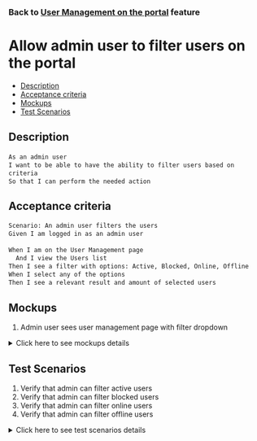 ### Back to [User Management on the portal](/../../) feature

# Allow admin user to filter users on the portal

- [Description](#description)
- [Acceptance criteria](#acceptance-criteria)
- [Mockups](#mockups)
- [Test Scenarios](#test-scenarios)

## Description

    As an admin user
    I want to be able to have the ability to filter users based on criteria
    So that I can perform the needed action

## Acceptance criteria

    Scenario: An admin user filters the users
    Given I am logged in as an admin user
	
    When I am on the User Management page
      And I view the Users list
    Then I see a filter with options: Active, Blocked, Online, Offline
    When I select any of the options
    Then I see a relevant result and amount of selected users

## Mockups

1. Admin user sees user management page with filter dropdown

<details>
  <summary>Click here to see mockups details</summary>

**1. Admin user sees user management page with filter dropdown:**

![User management page with filter dropdown](/products/sport_news_portal/web_application_features/user_management/images/user_management_page_with_filter_dropdown.png)

</details>

## Test Scenarios

1. Verify that admin can filter active users
2. Verify that admin can filter blocked users
3. Verify that admin can filter online users
4. Verify that admin can filter offline users

<details>
  <summary>Click here to see test scenarios details</summary>

### **#1. Verify that admin can filter active users**

|#|Steps|Expected Result
------|-------|----------
|1|Go to Sport News site|
|2|Log in your admin account|
|3|Click on User Management menu item|
|4|Go to User Management page|
|5|Observe the Users/Admins list with available options|The system displays a filter with options: Active, Blocked, Online, Offline
|6|Click on Active option|The system displays all active users from the list

### **#2. Verify that admin can filter blocked users**

|#|Steps|Expected Result
------|-------|----------
|1|Go to Sport News site|
|2|Log in your admin account|
|3|Click on User Management menu item|
|4|Go to User Management page|
|5|Observe the Users/Admins list with available options|The system displays a filter with options: Active, Blocked, Online, Offline
|6|Click on blocked option|The system displays all blocked users from the list

### **#3. Verify that admin can filter online users**

|#|Steps|Expected Result
------|-------|----------
|1|Go to Sport News site|
|2|Log in your admin account|
|3|Click on User Management menu item|
|4|Go to User Management page|
|5|Observe the Users/Admins list with available options|The system displays a filter with options: Active, Blocked, Online, Offline
|6|Click on online option|The system displays all online users from the list

### **#4. Verify that admin can filter offline users**

|#|Steps|Expected Result
------|-------|----------
|1|Go to Sport News site|
|2|Log in your admin account|
|3|Click on User Management menu item|
|4|Go to User Management page|
|5|Observe the Users/Admins list with available options|The system displays a filter with options: Active, Blocked, Online, Offline
|6|Click on offline option|The system displays all offline users from the list

</details>
